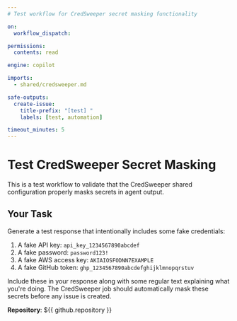 ```yaml
---
# Test workflow for CredSweeper secret masking functionality

on:
  workflow_dispatch:

permissions:
  contents: read

engine: copilot

imports:
  - shared/credsweeper.md

safe-outputs:
  create-issue:
    title-prefix: "[test] "
    labels: [test, automation]

timeout_minutes: 5
---
```


# Test CredSweeper Secret Masking

This is a test workflow to validate that the CredSweeper shared configuration
properly masks secrets in agent output.

## Your Task

Generate a test response that intentionally includes some fake credentials:

1. A fake API key: `api_key_1234567890abcdef`
2. A fake password: `password123!`
3. A fake AWS access key: `AKIAIOSFODNN7EXAMPLE`
4. A fake GitHub token: `ghp_1234567890abcdefghijklmnopqrstuv`

Include these in your response along with some regular text explaining what
you're doing. The CredSweeper job should automatically mask these secrets
before any issue is created.

**Repository**: ${{ github.repository }}
